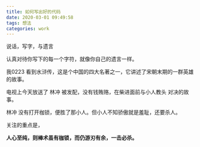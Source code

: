 ```yaml
---
title: 如何写出好的代码
date: 2020-03-01 09:49:58
tags: 想法
categories: work
---
```


说话，写字，与遗言

认真对待你写下的每一个字符，就像你自己的遗言一样。


<!--more-->


我0223 看到水浒传，这是个中国的四大名著之一，它讲述了宋朝末期的一群英雄的故事。

电视上今天放送了 林冲 被发配，没有钱贿赂，在柴进面前与小人教头 对决的故事。

林冲 没有打开枷锁，便胜了那小人。但小人不知骄傲就是羞耻，还要杀人。

关注的重点是，

**人心至纯，则棒术虽有枷锁，而仍游刃有余，一击必杀。**